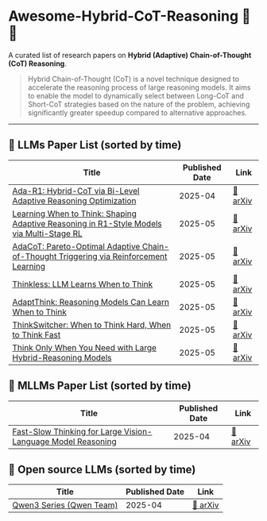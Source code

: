 # Awesome-Hybrid-CoT-Reasoning 🧠🤔
A curated list of research papers on **Hybrid (Adaptive) Chain-of-Thought (CoT) Reasoning**.

> Hybrid Chain-of-Thought (CoT) is a novel technique designed to accelerate the reasoning process of large reasoning models. It aims to enable the model to dynamically select between Long-CoT and Short-CoT strategies based on the nature of the problem, achieving significantly greater speedup compared to alternative approaches.
---

## 📌 LLMs Paper List (sorted by time)

| Title                                                                                                        | Published Date | Link                                         |
| ------------------------------------------------------------------------------------------------------------ | -------------- | -------------------------------------------- |
| [Ada-R1: Hybrid-CoT via Bi-Level Adaptive Reasoning Optimization](https://arxiv.org/abs/2504.21659)  | 2025-04     | [🔗 arXiv](https://arxiv.org/abs/2504.21659) |
| [Learning When to Think: Shaping Adaptive Reasoning in R1-Style Models via Multi-Stage RL](https://arxiv.org/abs/2505.10832)  | 2025-05     | [🔗 arXiv](https://arxiv.org/abs/2505.10832) |
| [AdaCoT: Pareto-Optimal Adaptive Chain-of-Thought Triggering via Reinforcement Learning](https://arxiv.org/abs/2505.11896) | 2025-05     | [🔗 arXiv](https://arxiv.org/abs/2505.11896) |
| [Thinkless: LLM Learns When to Think](https://arxiv.org/abs/2505.13379) | 2025-05     | [🔗 arXiv](https://arxiv.org/abs/2505.13379) |
| [AdaptThink: Reasoning Models Can Learn When to Think](https://arxiv.org/abs/2505.13417) | 2025-05     | [🔗 arXiv](https://arxiv.org/abs/2505.13417) |
| [ThinkSwitcher: When to Think Hard, When to Think Fast](https://arxiv.org/abs/2505.14183) | 2025-05     | [🔗 arXiv](https://arxiv.org/abs/2505.14183) |
| [Think Only When You Need with Large Hybrid-Reasoning Models](https://arxiv.org/abs/2505.14631) | 2025-05     | [🔗 arXiv](https://arxiv.org/abs/2505.14631) |

## 📌 MLLMs Paper List (sorted by time)
| Title                                                                                                        | Published Date | Link                                         |
| ------------------------------------------------------------------------------------------------------------ | -------------- | -------------------------------------------- |
| [Fast-Slow Thinking for Large Vision-Language Model Reasoning](https://arxiv.org/abs/2504.18458)  | 2025-04     | [🔗 arXiv](https://arxiv.org/abs/2504.18458) |

## 📌 Open source LLMs (sorted by time)
| Title                                                                                                        | Published Date | Link                                         |
| ------------------------------------------------------------------------------------------------------------ | -------------- | -------------------------------------------- |
| [Qwen3 Series (Qwen Team)](https://github.com/QwenLM/Qwen3)  | 2025-04     | [🔗 arXiv](https://arxiv.org/abs/2505.09388) |




